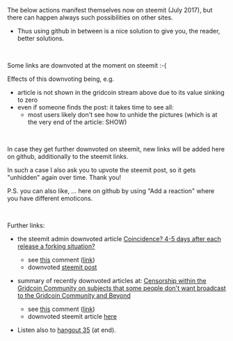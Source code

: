 The below actions manifest themselves now on steemit (July 2017), but there can happen always such possibilities on other sites.
* Thus using github in between is a nice solution to give you, the reader, better solutions.

<br>

Some links are downvoted at the moment on steemit :-(

Effects of this downvoting being, e.g.
* article is not shown in the gridcoin stream above due to its value sinking to zero
* even if someone finds the post: it takes time to see all:
  * most users likely don't see how to unhide the pictures (which is at the very end of the article: SHOW)

<br>

In case they get further downvoted on steemit, new links will be added here on github, additionally to the steemit links.

In such a case I also ask you to upvote the steemit post, so it gets "unhidden" again over time. Thank you!

P.S. you can also like, ... here on github by using "Add a reaction" where you have different emoticons.

<br>

Further links:
* the steemit admin downvoted article [Coincidence? 4-5 days after each release a forking situation?](https://aboutgridcoin.blogspot.de/2017/07/coincidence-4-5-days-after-each-release.html)
  * see [this](http://i.imgur.com/wlzUYLW.png) comment ([link](https://steemit.com/gridcoin/@erkan/coincidence-4-5-days-after-each-release-a-forking-situation#@guk/re-erkan-coincidence-4-5-days-after-each-release-a-forking-situation-20170723t014524044z))
  * downvoted [steemit post](https://steemit.com/gridcoin/@erkan/coincidence-4-5-days-after-each-release-a-forking-situation)

* summary of recently downvoted articles at: [Censorship within the Gridcoin Community on subjects that some people don't want broadcast to the Gridcoin Community and Beyond](https://aboutgridcoin.blogspot.de/2017/07/censorship-within-gridcoin-community-on.html)
  * see [this](http://i.imgur.com/NVWDmnQ.png) comment ([link](https://steemit.com/gridcoin/@erkan/censorship-within-the-gridcoin-community-on-subjects-that-some-people-don-t-want-broadcast-to-the-gridcoin-community-and-beyond#@m3rcos1ty/re-erkan-censorship-within-the-gridcoin-community-on-subjects-that-some-people-don-t-want-broadcast-to-the-gridcoin-community-and-beyond-20170721t102616967z))
  * downvoted steemit article [here](https://steemit.com/gridcoin/@erkan/censorship-within-the-gridcoin-community-on-subjects-that-some-people-don-t-want-broadcast-to-the-gridcoin-community-and-beyond)
  
* Listen also to [hangout 35](https://github.com/Erkan-Yilmaz/Gridcoin-hangout-minutes/blob/master/hangout_2017_07_22.MD) (at end). 
